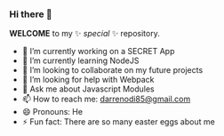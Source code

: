 ###  Hi there 👋

**WELCOME** to my ✨ _special_ ✨ repository.

- 🔭 I’m currently working on a SECRET App
- 🌱 I’m currently learning NodeJS
- 👯 I’m looking to collaborate on my future projects
- 🤔 I’m looking for help with Webpack
- 💬 Ask me about Javascript Modules
- 📫 How to reach me:  darrenodi85@gmail.com
- 😄 Pronouns: He
- ⚡ Fun fact: There are so many easter eggs about me

